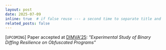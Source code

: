 ```yaml
---
layout: post
date: 2025-07-09
inline: true  # if false reuse --- a second time to separate title and content
related_posts: false
---
```


[`UPCOMING`] Paper accepted at [DIMVA'25](https://dimva.org/dimva2025/): _"Experimental Study of Binary Diffing Resilience on Obfuscated Programs"_
